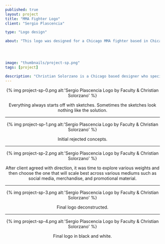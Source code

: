 ```yaml
---
published: true
layout: project
title: "MMA Fighter Logo"
client: "Sergio Plascencia"

type: "Logo design"

about: "This logo was designed for a Chicago MMA fighter based in Chicago. His name is Sergio Plascencia. The objective was to create monogram composed of harsh angles and geometry; a nod to fighting in an octagon."




image: "thumbnails/project-sp.png"
tags: [project]

description: "Christian Solorzano is a Chicago based designer who specializes in creating identities, design systems, interfaces, and thoughtful ideas for diverse audiences."
---
```


<center>

{% img project-sp-0.png alt:'Sergio Plascencia Logo by Faculty & Christian Solorzano' %}
<p>Everything always starts off with sketches. Sometimes the sketches look nothing like the solution.</p>
<hr>

{% img project-sp-1.png alt:'Sergio Plascencia Logo by Faculty & Christian Solorzano' %}
<p>Initial rejected concepts.</p>
<hr>

{% img project-sp-2.png alt:'Sergio Plascencia Logo by Faculty & Christian Solorzano' %}
<p>After client agreed with direction, it was time to explore various weights and then choose the one that will scale best across various mediums such as social media, merchandise, and promotional material. </p>
<hr>

{% img project-sp-3.png alt:'Sergio Plascencia Logo by Faculty & Christian Solorzano' %}
<p>Final logo deconstructed.</p>
<hr>

{% img project-sp-4.png alt:'Sergio Plascencia Logo by Faculty & Christian Solorzano' %}
<p>Final logo in black and white.</p>


